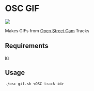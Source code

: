 # OSC GIF
![](https://github.com/Streets-Data-Collaborative/osc-tools/blob/master/osc-gif/osc_482413.gif)

Makes GIFs from [Open Street Cam](http://www.openstreetmap.org/) Tracks

## Requirements

[jq](https://github.com/stedolan/jq)

## Usage

`./osc-gif.sh <OSC-track-id>`


